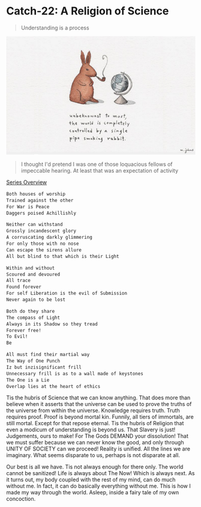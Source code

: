 # Catch-22: A Religion of Science

> Understanding is a process

![The Pipe Smoking Galactic Emperor Rabbit](/docs/catch_22/images/a_religion_of_science_banner.png)
> I thought I'd pretend I was one of those loquacious fellows of impeccable hearing. At least that was an expectation of activity

[Series Overview](https://medium.com/@bankoga/catch-22-overview-of-an-anthological-pedestal-66458dfb5c1d)

```md
Both houses of worship
Trained against the other
For War is Peace
Daggers poised Achillishly
```

```md
Neither can withstand
Grossly incandescent glory
A corruscating darkly glimmering
For only those with no nose
Can escape the sirens allure
All but blind to that which is their Light
```

```md
Within and without
Scoured and devoured
All trace
Found forever
For self Liberation is the evil of Submission
Never again to be lost
```

```md
Both do they share
The compass of Light
Always in its Shadow so they tread
Forever free!
To Evil!
Be
```

```md
All must find their martial way
The Way of One Punch
Iz but inzisignificant frill
Unnecessary frill is as to a wall made of keystones
The One is a Lie
Overlap lies at the heart of ethics
```

Tis the hubris of Science that we can know anything. That does more than believe when it asserts that the universe can be used to prove the truths of the universe from within the universe. Knowledge requires truth. Truth requires proof. Proof is beyond mortal kin. Funnily, all tiers of immortals, are still mortal. Except for that repose eternal.
Tis the hubris of Religion that even a modicum of understanding is beyond us. That Slavery is just! Judgements, ours to make! For The Gods DEMAND your dissolution! That we must suffer because we can never know the good, and only through UNITY OF SOCIETY can we proceed! Reality is unified. All the lines we are imaginary. What seems disparate to us, perhaps is not disparate at all.

Our best is all we have. Tis not always enough for there only. The world cannot be sanitized! Life is always about The Now! Which is always next. As it turns out, my body coupled with the rest of my mind, can do much without me. In fact, it can do basically everything without me. This is how I made my way through the world. Asleep, inside a fairy tale of my own concoction.